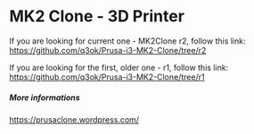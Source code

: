 # MK2 Clone - 3D Printer

If you are looking for current one - MK2Clone r2, follow this link:
https://github.com/q3ok/Prusa-i3-MK2-Clone/tree/r2


If you are looking for the first, older one - r1, follow this link:
https://github.com/q3ok/Prusa-i3-MK2-Clone/tree/r1


##### More informations
https://prusaclone.wordpress.com/

